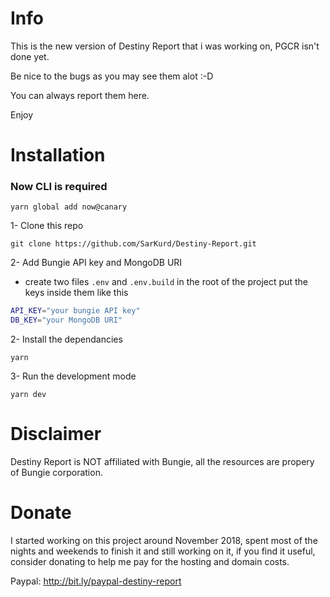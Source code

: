 # Info

This is the new version of Destiny Report that i was working on, PGCR isn't done yet.

Be nice to the bugs as you may see them alot :-D

You can always report them here.

Enjoy

# Installation

### Now CLI is required

`yarn global add now@canary`

1- Clone this repo

`git clone https://github.com/SarKurd/Destiny-Report.git`

2- Add Bungie API key and MongoDB URI

  - create two files  `.env` and `.env.build` in the root of the project put the keys inside them like this
```sh
API_KEY="your bungie API key"
DB_KEY="your MongoDB URI"
```

2- Install the dependancies

`yarn`

3- Run the development mode

`yarn dev`


# Disclaimer
Destiny Report is NOT affiliated with Bungie, all the resources are propery of Bungie corporation.


# Donate
I started working on this project around November 2018, spent most of the nights and weekends to finish it and still working on it, if you find it useful, consider donating to help me pay for the hosting and domain costs.

Paypal: http://bit.ly/paypal-destiny-report
